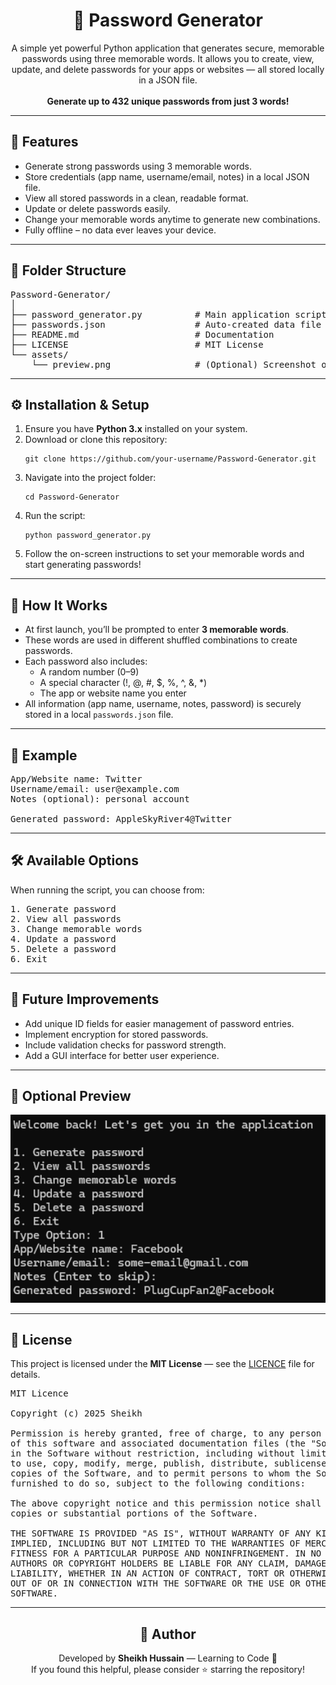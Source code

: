 <h1 align="center">🔐 Password Generator</h1>

<p align="center">
  A simple yet powerful Python application that generates secure, memorable passwords using three memorable words.  
  It allows you to create, view, update, and delete passwords for your apps or websites — all stored locally in a JSON file.  
  <br><br>
  <b>Generate up to 432 unique passwords from just 3 words!</b>
</p>

---

<h2>📜 Features</h2>

<ul>
  <li>Generate strong passwords using 3 memorable words.</li>
  <li>Store credentials (app name, username/email, notes) in a local JSON file.</li>
  <li>View all stored passwords in a clean, readable format.</li>
  <li>Update or delete passwords easily.</li>
  <li>Change your memorable words anytime to generate new combinations.</li>
  <li>Fully offline – no data ever leaves your device.</li>
</ul>

---

<h2>📁 Folder Structure</h2>

<pre>
Password-Generator/
│
├── password_generator.py          # Main application script
├── passwords.json                 # Auto-created data file for storing credentials
├── README.md                      # Documentation
├── LICENSE                        # MIT License
└── assets/
    └── preview.png                # (Optional) Screenshot or demo image
</pre>

---

<h2>⚙️ Installation & Setup</h2>

<ol>
  <li>Ensure you have <b>Python 3.x</b> installed on your system.</li>
  <li>Download or clone this repository:
    <pre><code>git clone https://github.com/your-username/Password-Generator.git</code></pre>
  </li>
  <li>Navigate into the project folder:
    <pre><code>cd Password-Generator</code></pre>
  </li>
  <li>Run the script:
    <pre><code>python password_generator.py</code></pre>
  </li>
  <li>Follow the on-screen instructions to set your memorable words and start generating passwords!</li>
</ol>

---

<h2>🧠 How It Works</h2>

<ul>
  <li>At first launch, you’ll be prompted to enter <b>3 memorable words</b>.</li>
  <li>These words are used in different shuffled combinations to create passwords.</li>
  <li>Each password also includes:
    <ul>
      <li>A random number (0–9)</li>
      <li>A special character (!, @, #, $, %, ^, &, *)</li>
      <li>The app or website name you enter</li>
    </ul>
  </li>
  <li>All information (app name, username, notes, password) is securely stored in a local <code>passwords.json</code> file.</li>
</ul>

---

<h2>🧩 Example</h2>

<pre>
App/Website name: Twitter
Username/email: user@example.com
Notes (optional): personal account

Generated password: AppleSkyRiver4@Twitter
</pre>

---

<h2>🛠️ Available Options</h2>

When running the script, you can choose from:

<pre>
1. Generate password
2. View all passwords
3. Change memorable words
4. Update a password
5. Delete a password
6. Exit
</pre>

---

<h2>🔐 Future Improvements</h2>

<ul>
  <li>Add unique ID fields for easier management of password entries.</li>
  <li>Implement encryption for stored passwords.</li>
  <li>Include validation checks for password strength.</li>
  <li>Add a GUI interface for better user experience.</li>
</ul>

---

<h2>📸 Optional Preview</h2>

<p align="center">
  <img src="./Preview.png" alt="Application Preview" width="600">
</p>

---

<h2>📄 License</h2>

<p>
  This project is licensed under the <b>MIT License</b> — see the <a href="./LICENCE">LICENCE</a> file for details.
</p>

<pre>
MIT Licence

Copyright (c) 2025 Sheikh

Permission is hereby granted, free of charge, to any person obtaining a copy
of this software and associated documentation files (the "Software"), to deal
in the Software without restriction, including without limitation the rights
to use, copy, modify, merge, publish, distribute, sublicense, and/or sell
copies of the Software, and to permit persons to whom the Software is
furnished to do so, subject to the following conditions:

The above copyright notice and this permission notice shall be included in all
copies or substantial portions of the Software.

THE SOFTWARE IS PROVIDED "AS IS", WITHOUT WARRANTY OF ANY KIND, EXPRESS OR
IMPLIED, INCLUDING BUT NOT LIMITED TO THE WARRANTIES OF MERCHANTABILITY,
FITNESS FOR A PARTICULAR PURPOSE AND NONINFRINGEMENT. IN NO EVENT SHALL THE
AUTHORS OR COPYRIGHT HOLDERS BE LIABLE FOR ANY CLAIM, DAMAGES OR OTHER
LIABILITY, WHETHER IN AN ACTION OF CONTRACT, TORT OR OTHERWISE, ARISING FROM,
OUT OF OR IN CONNECTION WITH THE SOFTWARE OR THE USE OR OTHER DEALINGS IN THE
SOFTWARE.
</pre>

---

<h2 align="center">💬 Author</h2>

<p align="center">
  Developed by <b>Sheikh Hussain</b> — Learning to Code 🧠  
  <br>
  If you found this helpful, please consider ⭐ starring the repository!
</p>
